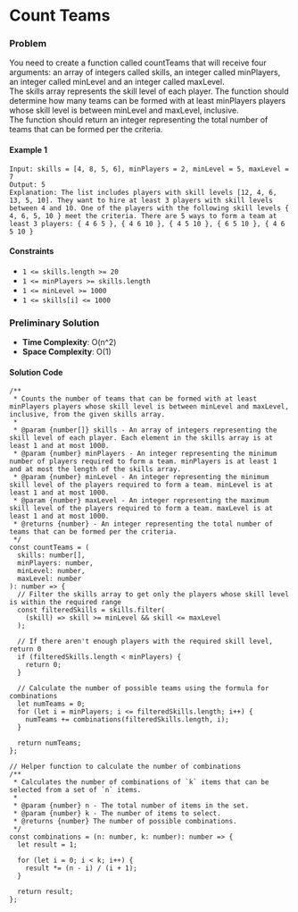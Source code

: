 # Count Teams
### Problem
You need to create a function called countTeams that will receive four arguments: an array of integers called skills, an integer called minPlayers, an integer called minLevel and an integer called maxLevel.\
The skills array represents the skill level of each player. The function should determine how many teams can be formed with at least minPlayers players whose skill level is between minLevel and maxLevel, inclusive.\
The function should return an integer representing the total number of teams that can be formed per the criteria.

#### Example 1
```
Input: skills = [4, 8, 5, 6], minPlayers = 2, minLevel = 5, maxLevel = 7
Output: 5
Explanation: The list includes players with skill levels [12, 4, 6, 13, 5, 10]. They want to hire at least 3 players with skill levels between 4 and 10. One of the players with the following skill levels { 4, 6, 5, 10 } meet the criteria. There are 5 ways to form a team at least 3 players: { 4 6 5 }, { 4 6 10 }, { 4 5 10 }, { 6 5 10 }, { 4 6 5 10 }
```

#### Constraints
- `1 <= skills.length >= 20`
- `1 <= minPlayers >= skills.length`
- `1 <= minLevel >= 1000`
- `1 <= skills[i] <= 1000`

### Preliminary Solution
- __Time Complexity__: O(n^2)
- __Space Complexity__: O(1)


#### Solution Code
```
/**
 * Counts the number of teams that can be formed with at least minPlayers players whose skill level is between minLevel and maxLevel, inclusive, from the given skills array.
 *
 * @param {number[]} skills - An array of integers representing the skill level of each player. Each element in the skills array is at least 1 and at most 1000.
 * @param {number} minPlayers - An integer representing the minimum number of players required to form a team. minPlayers is at least 1 and at most the length of the skills array.
 * @param {number} minLevel - An integer representing the minimum skill level of the players required to form a team. minLevel is at least 1 and at most 1000.
 * @param {number} maxLevel - An integer representing the maximum skill level of the players required to form a team. maxLevel is at least 1 and at most 1000.
 * @returns {number} - An integer representing the total number of teams that can be formed per the criteria.
 */
const countTeams = (
  skills: number[],
  minPlayers: number,
  minLevel: number,
  maxLevel: number
): number => {
  // Filter the skills array to get only the players whose skill level is within the required range
  const filteredSkills = skills.filter(
    (skill) => skill >= minLevel && skill <= maxLevel
  );

  // If there aren't enough players with the required skill level, return 0
  if (filteredSkills.length < minPlayers) {
    return 0;
  }

  // Calculate the number of possible teams using the formula for combinations
  let numTeams = 0;
  for (let i = minPlayers; i <= filteredSkills.length; i++) {
    numTeams += combinations(filteredSkills.length, i);
  }

  return numTeams;
};

// Helper function to calculate the number of combinations
/**
 * Calculates the number of combinations of `k` items that can be selected from a set of `n` items.
 *
 * @param {number} n - The total number of items in the set.
 * @param {number} k - The number of items to select.
 * @returns {number} The number of possible combinations.
 */
const combinations = (n: number, k: number): number => {
  let result = 1;

  for (let i = 0; i < k; i++) {
    result *= (n - i) / (i + 1);
  }

  return result;
};
```
